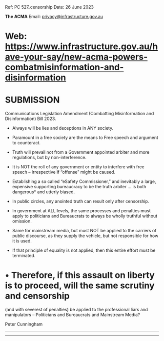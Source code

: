 Ref:  PC 527_censorship
Date: 26 June 2023

**The ACMA**
Email: privacy@infrastructure.gov.au
# Web: https://www.infrastructure.gov.au/have-your-say/new-acma-powers-combatmisinformation-and-disinformation

# SUBMISSION

 Communications Legislation Amendment (Combatting Misinformation and
 Disinformation) Bill 2023.

  - Always will be lies and deceptions in ANY society.

  - Paramount in a free society are the means to Free speech and argument to counteract.

  - Truth will prevail not from a Government appointed arbiter and more regulations, but
by non-interference.

  - It is NOT the roll of any government or entity to interfere with free speech – irrespective
if “offense” might be caused.

  - Establishing a so called “eSafety Commissioner,” and inevitably a large, expensive
supporting bureaucracy to be the truth arbiter … is both dangerous* and utterly biased.

  - In public circles, any anointed truth can result only after censorship.

  - In government at ALL levels, the same processes and penalties must apply to politicians
and Bureaucrats to always be wholly truthful without omission.

  - Same for mainstream media, but must NOT be applied to the carriers of public discourse,
as they supply the vehicle, but not responsible for how it is used.

  - If that principle of equality is not applied, then this entire effort must be terminated.

# • Therefore, if this assault on liberty is to proceed, will the same scrutiny and censorship
(and with severest of penalties) be applied to the professional liars and manipulators –
Politicians and Bureaucrats and Mainstream Media?

Peter Cunningham


-----

-----


